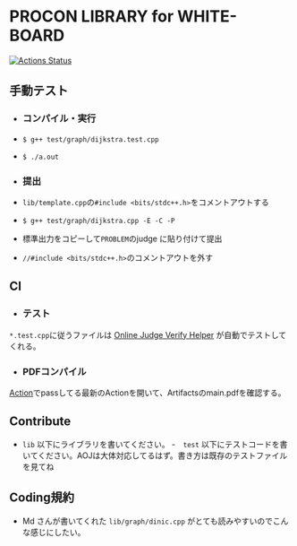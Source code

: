 # PROCON LIBRARY for WHITE-BOARD

[![Actions Status](https://github.com/habara-k/ICPClibrary/workflows/verify/badge.svg)](https://github.com/habara-k/ICPClibrary/actions)

## 手動テスト

- ### コンパイル・実行

- `$ g++ test/graph/dijkstra.test.cpp`
- `$ ./a.out`

- ### 提出

- `lib/template.cpp`の`#include <bits/stdc++.h>`をコメントアウトする
- `$ g++ test/graph/dijkstra.cpp -E -C -P`
- 標準出力をコピーして`PROBLEM`のjudge に貼り付けて提出
- `//#include <bits/stdc++.h>`のコメントアウトを外す

## CI

- ### テスト

`*.test.cpp`に従うファイルは [Online Judge Verify Helper](https://github.com/kmyk/online-judge-verify-helper) が自動でテストしてくれる。

- ### PDFコンパイル

[Action](https://github.com/habara-k/ICPCLibrary/actions)でpassしてる最新のActionを開いて、Artifactsのmain.pdfを確認する。



## Contribute

- `lib` 以下にライブラリを書いてください。
-　`test` 以下にテストコードを書いてください。AOJは大体対応してるはず。書き方は既存のテストファイルを見てね

## Coding規約

- Md さんが書いてくれた `lib/graph/dinic.cpp` がとても読みやすいのでこんな感じにしたい。
